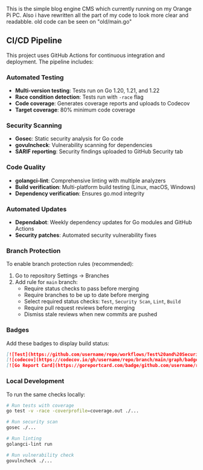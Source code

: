 This is the simple blog engine CMS which currently running on my Orange Pi PC.
Also i have rewritten all the part of my code to look more clear and readabble. old code can be seen on "old/main.go"
## CI/CD Pipeline

This project uses GitHub Actions for continuous integration and deployment. The pipeline includes:

### Automated Testing
- **Multi-version testing**: Tests run on Go 1.20, 1.21, and 1.22
- **Race condition detection**: Tests run with `-race` flag
- **Code coverage**: Generates coverage reports and uploads to Codecov
- **Target coverage**: 80% minimum code coverage

### Security Scanning
- **Gosec**: Static security analysis for Go code
- **govulncheck**: Vulnerability scanning for dependencies
- **SARIF reporting**: Security findings uploaded to GitHub Security tab

### Code Quality
- **golangci-lint**: Comprehensive linting with multiple analyzers
- **Build verification**: Multi-platform build testing (Linux, macOS, Windows)
- **Dependency verification**: Ensures go.mod integrity

### Automated Updates
- **Dependabot**: Weekly dependency updates for Go modules and GitHub Actions
- **Security patches**: Automated security vulnerability fixes

### Branch Protection
To enable branch protection rules (recommended):

1. Go to repository Settings → Branches
2. Add rule for `main` branch:
   - Require status checks to pass before merging
   - Require branches to be up to date before merging
   - Select required status checks: `Test`, `Security Scan`, `Lint`, `Build`
   - Require pull request reviews before merging
   - Dismiss stale reviews when new commits are pushed

### Badges
Add these badges to display build status:

```markdown
[![Test](https://github.com/username/repo/workflows/Test%20and%20Security/badge.svg)](https://github.com/username/repo/actions)
[![codecov](https://codecov.io/gh/username/repo/branch/main/graph/badge.svg)](https://codecov.io/gh/username/repo)
[![Go Report Card](https://goreportcard.com/badge/github.com/username/repo)](https://goreportcard.com/report/github.com/username/repo)
```

### Local Development
To run the same checks locally:

```bash
# Run tests with coverage
go test -v -race -coverprofile=coverage.out ./...

# Run security scan
gosec ./...

# Run linting
golangci-lint run

# Run vulnerability check
govulncheck ./...
```